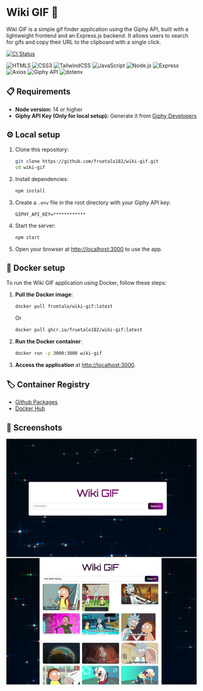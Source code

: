 # Wiki GIF 👾
Wiki GIF is a simple gif finder application using the Giphy API, built with a lightweight frontend and an Express.js backend. It allows users to search for gifs and copy their URL to the clipboard with a single click. 

[![CI Status](https://img.shields.io/github/actions/workflow/status/fruetalo182/wiki-gif/ci.yaml?branch=main&label=CI%20Status)](https://github.com/fruetalo182/wiki-gif/actions/workflows/ci.yaml)

![HTML5](https://img.shields.io/badge/HTML5-E34F26?style=flat&logo=html5&logoColor=white)
![CSS3](https://img.shields.io/badge/CSS3-1572B6?style=flat&logo=css3&logoColor=white)
![TailwindCSS](https://img.shields.io/badge/TailwindCSS-06B6D4?style=flat&logo=tailwindcss&logoColor=white)
![JavaScript](https://img.shields.io/badge/JavaScript-F7DF1E?style=flat&logo=javascript&logoColor=black)
![Node.js](https://img.shields.io/badge/Node.js-8CC84B?style=flat&logo=nodedotjs&logoColor=white)
![Express](https://img.shields.io/badge/Express.js-404D59?style=flat&logo=express&logoColor=white)
![Axios](https://img.shields.io/badge/Axios-5A29E4?style=flat&logo=axios&logoColor=white)
![Giphy API](https://img.shields.io/badge/Giphy%20API-ff69b4?style=flat&logo=giphy&logoColor=white)
![dotenv](https://img.shields.io/badge/dotenv-11B48D?style=flat&logo=dotenv&logoColor=white)

## 📋 Requirements

- **Node version:** 14 or higher
- **Giphy API Key (Only for local setup):** Generate it from [Giphy Developers](https://developers.giphy.com/)


## ⚙️ Local setup

1. Clone this repository:
    ```bash
    git clone https://github.com/fruetalo182/wiki-gif.git
    cd wiki-gif
    ```
2. Install dependencies:
    ```bash
    npm install
    ```
3. Create a `.env` file in the root directory with your Giphy API key:
    ```plaintext
    GIPHY_API_KEY=************
    ```
4. Start the server:
    ```bash
    npm start
    ```
5. Open your browser at [http://localhost:3000](http://localhost:3000) to use the app.

## 🐳 Docker setup

To run the Wiki GIF application using Docker, follow these steps:

1. **Pull the Docker image**:

    ```bash
    docker pull fruetalo/wiki-gif:latest
    ```
    Or
    ```bash
    docker pull ghcr.io/fruetalo182/wiki-gif:latest
    ```

2. **Run the Docker container**:

    ```bash
    docker run -p 3000:3000 wiki-gif
    ```

3. **Access the application** at [http://localhost:3000](http://localhost:3000).

## 🏷️ Container Registry
- [Github Packages](https://github.com/users/fruetalo182/packages/container/package/wiki-gif)
- [Docker Hub](https://hub.docker.com/r/fruetalo/wiki-gif)

## 📸 Screenshots
![Search](media/search.png)
![Result](media/result.png)

